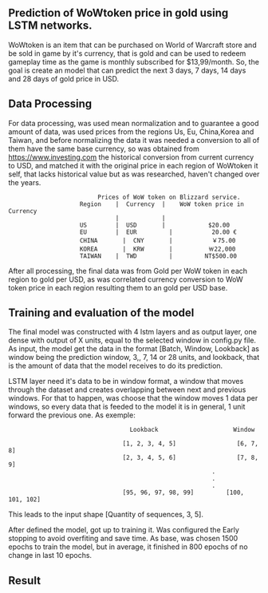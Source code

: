 ## Prediction of WoWtoken price in gold using LSTM networks.

WoWtoken is an item that can be purchased on World of Warcraft store and be sold in game by it's currency, that is gold
and can be used to redeem gameplay time as the game is monthly subscribed for $13,99/month.
So, the goal is create an model that can predict the next 3 days, 7 days, 14 days and 28 days of gold price in USD.

## Data Processing

For data processing, was used mean normalization and to guarantee a good amount of data, was used prices from the
regions Us, Eu, China,Korea and Taiwan, and before normalizing the data it was needed a conversion to all of them have
the same base currency, so was obtained from https://www.investing.com the historical conversion from current currency
to USD, and matched it with the original price in each region of WoWtoken it self, that lacks historical value but as
was researched, haven't changed over the years.

                             Prices of WoW token on Blizzard service.
                        Region	  |  Currency  |	WoW token price in Currency  
                                  |            |                                
                        US	      |  USD       |  	        $20.00                  
                        EU	      |  EUR	     |           20.00 €               
                        CHINA	    |  CNY	     |           ￥75.00  
                        KOREA	    |  KRW	     |          ￦22,000               
                        TAIWAN	  |  TWD	     |         NT$500.00                

After all processing, the final data was from Gold per WoW token in each region to gold per USD, as was correlated currency
conversion to WoW token price in each region resulting them to an gold per USD base.


## Training and evaluation of the model

The final model was constructed with 4 lstm layers and as output layer, one dense with output of X units, equal to the
selected window in config.py file. As input, the model get the data in the format [Batch, Window, Lookback] as window
being the prediction window, 3,, 7, 14 or 28 units, and lookback, that is the amount of data that the model receives to
do its prediction.

LSTM layer need it's data to be in window format, a window that moves through the dataset and creates overlapping between
next and previous windows. For that to happen, was choose that the window moves 1 data per windows, so every data that is
feeded to the model it is in general, 1 unit forward the previous one. As exemple:

                                      Lookback                     Window

                                    [1, 2, 3, 4, 5]                 [6, 7, 8]
                                    [2, 3, 4, 5, 6]                 [7, 8, 9]
                                                             .
                                                             .
                                                             .
                                    [95, 96, 97, 98, 99]         [100, 101, 102]

This leads to the input shape [Quantity of sequences, 3, 5].

After defined the model, got up to training it. Was configured the Early stopping to avoid overfiting and save time. As
base, was chosen 1500 epochs to train the model, but in average, it finished in 800 epochs of no change in last 10 epochs.

## Result


